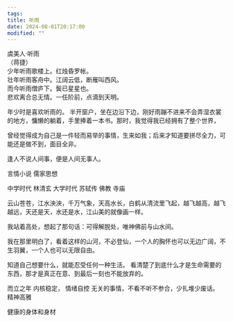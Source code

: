 ```yaml
---
tags: 
title: 听雨
date: 2024-08-01T20:17:00
modified: ""
---
```


虞美人·听雨  
（蒋捷）   
少年听雨歌楼上。红烛昏罗帐。  
壮年听雨客舟中。江阔云低，断雁叫西风。    
而今听雨僧庐下。鬓已星星也。  
悲欢离合总无情。一任阶前，点滴到天明。   

年少时是喜欢听雨的。
半开窗户，坐在边沿下边，刚好雨蹦不进来不会弄湿衣裳的地方，慵懒的躺着，手里捧着一本书。那时，我觉得我已经拥有了整个世界，

曾经觉得成为自己是一件轻而易举的事情，生来如我；后来才知道要拼尽全力，可能还是做不到，面目全非。

逢人不说人间事，便是人间无事人。


言情小说
儒家思想

中学时代  林清玄
大学时代  苏轼传
佛教 寺庙  

云山苍苍，江水泱泱，千万气象，天高水长，白鹤从清流里飞起，越飞越高，越飞越远，天还是天，水还是水，江山美的就像画一样。

我站着高处，想起了那句话：可得解脱处，唯神佛前与山水间。

我在那里明白了，看着这样的山河，不必登仙，一个人的胸怀也可以无边广阔，不生羽翼，一个人也可以无限自由。

知道自己想要什么，就能忍受任何一种生活。
看清楚了到底什么才是生命需要的东西，那才是真正在意、到最后一刻也不能放弃的。

而立之年
内核稳定，
情绪自控
无关的事情，不看不听不参合，少扎堆少废话。
精神高雅

健康的身体和身材